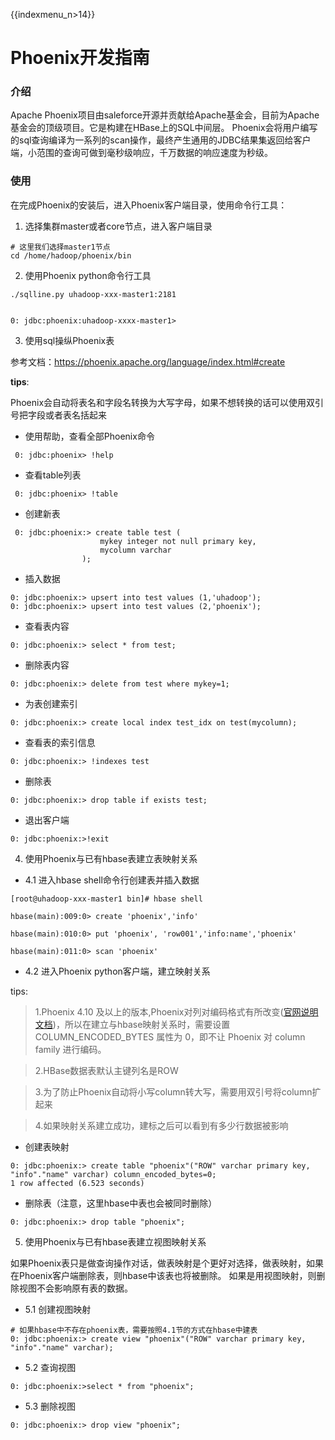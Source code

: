 {{indexmenu_n>14}}

# Phoenix开发指南

### 介绍
Apache Phoenix项目由saleforce开源并贡献给Apache基金会，目前为Apache基金会的顶级项目。它是构建在HBase上的SQL中间层。 Phoenix会将用户编写的sql查询编译为一系列的scan操作，最终产生通用的JDBC结果集返回给客户端，小范围的查询可做到毫秒级响应，千万数据的响应速度为秒级。

### 使用
在完成Phoenix的安装后，进入Phoenix客户端目录，使用命令行工具：

1. 选择集群master或者core节点，进入客户端目录
```
# 这里我们选择master1节点
cd /home/hadoop/phoenix/bin
```
2. 使用Phoenix python命令行工具

```
./sqlline.py uhadoop-xxx-master1:2181


0: jdbc:phoenix:uhadoop-xxxx-master1>

```

3. 使用sql操纵Phoenix表

参考文档：https://phoenix.apache.org/language/index.html#create

**tips**:

Phoenix会自动将表名和字段名转换为大写字母，如果不想转换的话可以使用双引号把字段或者表名括起来

* 使用帮助，查看全部Phoenix命令
```
 0: jdbc:phoenix> !help
```

* 查看table列表
```
 0: jdbc:phoenix> !table
```

* 创建新表

```
 0: jdbc:phoenix:> create table test (
                    mykey integer not null primary key, 
                    mycolumn varchar
                );
```

* 插入数据
``` 
0: jdbc:phoenix:> upsert into test values (1,'uhadoop');
0: jdbc:phoenix:> upsert into test values (2,'phoenix');

```
*  查看表内容

```
0: jdbc:phoenix:> select * from test;
```

* 删除表内容

```
0: jdbc:phoenix:> delete from test where mykey=1;
```
* 为表创建索引

```
0: jdbc:phoenix:> create local index test_idx on test(mycolumn);

```

* 查看表的索引信息

```
0: jdbc:phoenix:> !indexes test
```

* 删除表

```
0: jdbc:phoenix:> drop table if exists test;
```


* 退出客户端

```
0: jdbc:phoenix:>!exit

```


4. 使用Phoenix与已有hbase表建立表映射关系

* 4.1 进入hbase shell命令行创建表并插入数据

```
[root@uhadoop-xxx-master1 bin]# hbase shell

hbase(main):009:0> create 'phoenix','info'

hbase(main):010:0> put 'phoenix', 'row001','info:name','phoenix'

hbase(main):011:0> scan 'phoenix'

```

* 4.2 进入Phoenix python客户端，建立映射关系

tips: 

>1.Phoenix 4.10 及以上的版本,Phoenix对列对编码格式有所改变([官网说明文档](http://phoenix.apache.org/columnencoding.html))，所以在建立与hbase映射关系时，需要设置 COLUMN_ENCODED_BYTES 属性为 0，即不让 Phoenix 对 column family 进行编码。 

> 2.HBase数据表默认主键列名是ROW

> 3.为了防止Phoenix自动将小写column转大写，需要用双引号将column扩起来

> 4.如果映射关系建立成功，建标之后可以看到有多少行数据被影响

* 创建表映射
```
0: jdbc:phoenix:> create table "phoenix"("ROW" varchar primary key, "info"."name" varchar) column_encoded_bytes=0;
1 row affected (6.523 seconds)
```

* 删除表（注意，这里hbase中表也会被同时删除）

```
0: jdbc:phoenix:> drop table "phoenix";
```

5. 使用Phoenix与已有hbase表建立视图映射关系

如果Phoenix表只是做查询操作对话，做表映射是个更好对选择，做表映射，如果在Phoenix客户端删除表，则hbase中该表也将被删除。 如果是用视图映射，则删除视图不会影响原有表的数据。

* 5.1 创建视图映射

```
# 如果hbase中不存在phoenix表，需要按照4.1节的方式在hbase中建表
0: jdbc:phoenix:> create view "phoenix"("ROW" varchar primary key, "info"."name" varchar);
```
* 5.2 查询视图

```
0: jdbc:phoenix:>select * from "phoenix";
```

* 5.3 删除视图

```
0: jdbc:phoenix:> drop view "phoenix";
```

